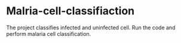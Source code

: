 # Malria-cell-classifiaction
The project classifies infected and uninfected cell. Run the code and perform malaria cell classification.
